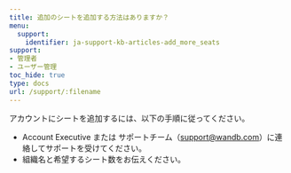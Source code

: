 ```yaml
---
title: 追加のシートを追加する方法はありますか？
menu:
  support:
    identifier: ja-support-kb-articles-add_more_seats
support:
- 管理者
- ユーザー管理
toc_hide: true
type: docs
url: /support/:filename
---
```


アカウントにシートを追加するには、以下の手順に従ってください。

- Account Executive または サポートチーム（support@wandb.com）に連絡してサポートを受けてください。
- 組織名と希望するシート数をお伝えください。
